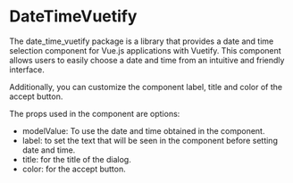 # DateTimeVuetify

The date_time_vuetify package is a library that provides a date and time selection component for Vue.js applications with Vuetify. This component allows users to easily choose a date and time from an intuitive and friendly interface.

Additionally, you can customize the component label, title and color of the accept button.

The props used in the component are options:
+ modelValue: To use the date and time obtained in the component.
+ label: to set the text that will be seen in the component before setting date and time.
+ title: for the title of the dialog.
+ color: for the accept button.
